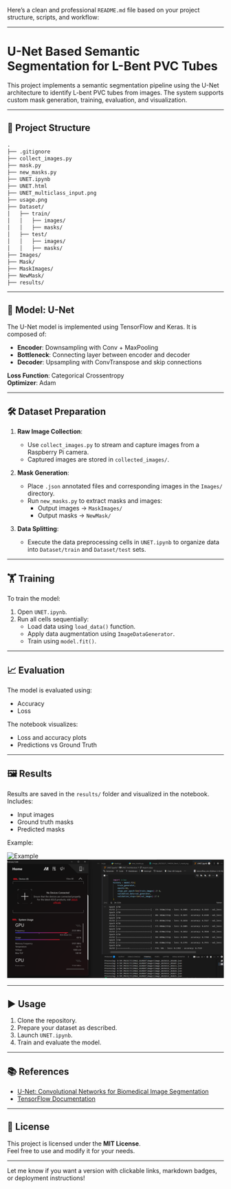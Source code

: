 Here’s a clean and professional `README.md` file based on your project structure, scripts, and workflow:

---

# U-Net Based Semantic Segmentation for L-Bent PVC Tubes

This project implements a semantic segmentation pipeline using the U-Net architecture to identify L-bent PVC tubes from images. The system supports custom mask generation, training, evaluation, and visualization.

---

## 📁 Project Structure

```
.
├── .gitignore
├── collect_images.py
├── mask.py
├── new_masks.py
├── UNET.ipynb
├── UNET.html
├── UNET_multiclass_input.png
├── usage.png
├── Dataset/
│   ├── train/
│   │   ├── images/
│   │   ├── masks/
│   ├── test/
│   │   ├── images/
│   │   ├── masks/
├── Images/
├── Mask/
├── MaskImages/
├── NewMask/
├── results/
```

---

## 🧠 Model: U-Net

The U-Net model is implemented using TensorFlow and Keras. It is composed of:

- **Encoder**: Downsampling with Conv + MaxPooling
- **Bottleneck**: Connecting layer between encoder and decoder
- **Decoder**: Upsampling with ConvTranspose and skip connections

**Loss Function**: Categorical Crossentropy  
**Optimizer**: Adam

---

## 🛠 Dataset Preparation

1. **Raw Image Collection**:
   - Use `collect_images.py` to stream and capture images from a Raspberry Pi camera.
   - Captured images are stored in `collected_images/`.

2. **Mask Generation**:
   - Place `.json` annotated files and corresponding images in the `Images/` directory.
   - Run `new_masks.py` to extract masks and images:
     - Output images → `MaskImages/`
     - Output masks  → `NewMask/`

3. **Data Splitting**:
   - Execute the data preprocessing cells in `UNET.ipynb` to organize data into `Dataset/train` and `Dataset/test` sets.

---

## 🏋️ Training

To train the model:

1. Open `UNET.ipynb`.
2. Run all cells sequentially:
   - Load data using `load_data()` function.
   - Apply data augmentation using `ImageDataGenerator`.
   - Train using `model.fit()`.

---

## 📈 Evaluation

The model is evaluated using:

- Accuracy
- Loss

The notebook visualizes:

- Loss and accuracy plots
- Predictions vs Ground Truth

---

## 🖼 Results

Results are saved in the `results/` folder and visualized in the notebook. Includes:

- Input images
- Ground truth masks
- Predicted masks

Example:

![Example]("results\with_augmentation_03.png")  
![Usage](usage.png)

---

## ▶️ Usage

1. Clone the repository.
2. Prepare your dataset as described.
3. Launch `UNET.ipynb`.
4. Train and evaluate the model.

---

## 📚 References

- [U-Net: Convolutional Networks for Biomedical Image Segmentation](https://arxiv.org/abs/1505.04597)
- [TensorFlow Documentation](https://www.tensorflow.org/)

---

## 📝 License

This project is licensed under the **MIT License**.  
Feel free to use and modify it for your needs.

---

Let me know if you want a version with clickable links, markdown badges, or deployment instructions!
